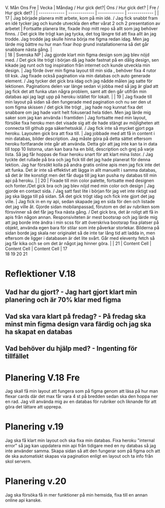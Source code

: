 V. Mån Ons  Fre
| Vecka  | Måndag / Hur gick det?| Ons / Hur gick det? | Fre / Hur gick det? |
| ------------- | ------------- | ------------- | ------------- |
| 17  | Jag började planera mitt arbete, kom på min idé. / Jag fick snabbt fram en idé tycker jag och kunde utveckla den efter vårat 2 och 2 presentation av arbetet | Fortsatte planera lite, fixade ihop mitt repo så allt som jag behöver finns. / Det gick lite trögt kan jag tycka, det tog längre tid att fixa allt än jag trodde. Jag trodde jag skulle hinna börja me figma redan idag. Men jag lärde mig bättre nu hur man fixar ihop grund installationerna så det går snabbare nästa gång. |  
| 18 | Svenska NP  | Jag gjorde klart min figma design som jag blev nöjd med. / Det gick lite trögt i början då jag hade fastnat på en dålig design, sen kikade jag runt och tog inspiration från internet och kunde utveckla min design.  | Jag förde över min figma layout till min sida , behöver fixa 4 rutor till ksk. Jag fixade också pagination via min databas och auto generade element. / Jag tycker det gick bra idag och jag nådde målen jag satte för lektionen. Paginations delen var länge sedan vi jobba med så jag är glad att jag fick det att funka utan några problem, samt att den går utifrån min databas api jag lagt upp på heroku istället för lokalt. |
| 19 | Jag fixade till min layout på sidan så den fungerade med pagination och nu ser den ut som figma skissen / det gick lite trögt , jag hade nog kunnat fixa det snabbare om jag hade varit helt fokuserad hela tiden. Men jag lärde mig saker som jag kan använda i framtiden  | Jag fortsatte med min layout, försöke fixa heroku men det visade sig att de hade stängt av möjligheten att connecta till github pga säkerhetsskäl. / Jag fick inte så mycket gjort pga heroku. Layouten gick bra att fixa till. | Jag jobbade med att få in content i min databas, bilder description. Jag måste göra på detta sättet eftersom heroku fortfarande inte går att använda. Detta gör att jag inte kan ta in data till topp 10 listorna, utan kan bara ha en bild, description och grej på varje lista. Så jag får hoppas de fixar heroku snart för att klart mina listor. / Jag tyckte det rullade på bra och jag fick till det jag hade planerat för denna lektion. Jag har försökt kolla på andra gratis online apis men jag fick inte det att funka. Det är inte så effektivt att lägga in allt manuellt i samma databas, så det är lite konstigt men det får duga till jag kan pusha ny databas till min api på heroku.  |
| 20 | Fixade till min color palette, fortsatte med designen och fonter./Det gick bra och jag blev nöjd med min color och design  | Jag gjorde en contact sida. / Jag satt fast lite i början för jag vet inte riktigt vad jag ska lägga till på sidan. SÅ det gick trögt idag och fick inte gjort det jag ville.  | Jag fick in en ny api, sedan skapade jag en sida för den och listade det jag ville åt. Gjorde sidan mobilanpassad, förutom en del av rubriken som försvinner så det får jag fixa nästa gång. / Det gick bra, det är roligt att få in apis från någon annan. Responsiviteten är mest bootsrap och jag lärde mig att jag borde inte ändra i min scss för att överskriva bootsrap fixa platser på objekt, använda egen bara för stilar som inte påverkar storlekar. Bilderna på sidan borde jag skala ner originalet så de inte tar lång tid att ladda in, men eftersom de ligger i databasen är det lite svårt. Går med eleventy fetch så jag får kika och se om det är något jag hinner göra.  |
| 21 | Content Cell  | Content Cell  | Content Cell  |
17      
18
19
20
21

# Reflektioner V.18
## Vad har du gjort? - Jag hart gjort klart min planering och är 70% klar med figma
## Vad ska vara klart på fredag? - På fredag ska minst min figma design vara färdig och jag ska ha skapat en databas
## Vad behöver du hjälp med? - Ingenting för tillfället

# Planering V.18 Fre
Jag skall få min layout att fungera som på figma genom att läsa på hur man flexar cards där det max får vara 4 st på bredden sedan ska den hoppa ner en rad. Jag vill använda mig av en databas för rubriker och liknande för att göra det lättare att upprepa.
# Planering v.19
Jag ska få klart min layout och ska fixa min databas. Fixa heroku "internal error" så jag kan uppdatera min api från tidigare med en ny databas så jag inte använder samma. Skapa sidan så att den fungerar som på figma och att de ska automatiskt skapas via pagination enligt en layout och ta info från skol servern.

# Planering v.20
 Jag ska försöka få in mer funktioner på min hemsida, fixa till en annan online api kanske.